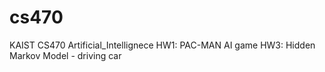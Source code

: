 # cs470
KAIST CS470
Artificial_Intellignece
HW1: PAC-MAN AI game
HW3: Hidden Markov Model - driving car
